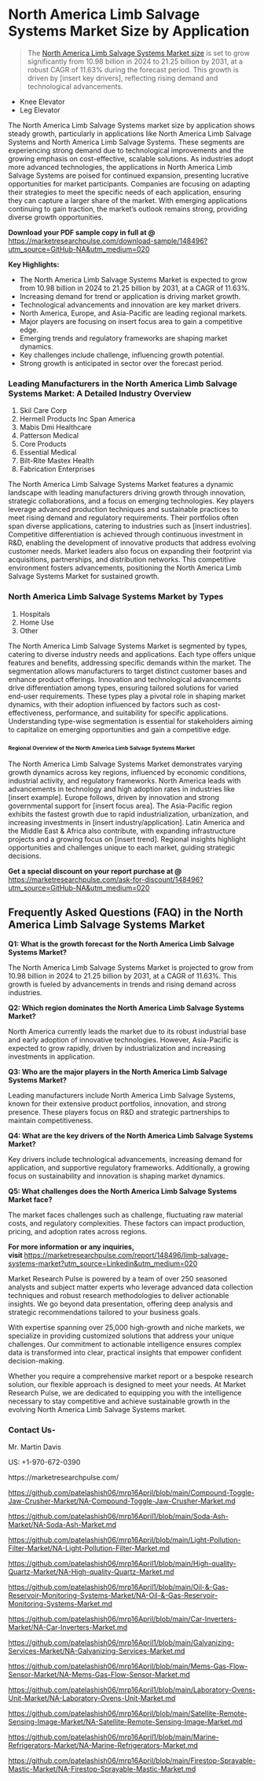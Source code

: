 <h1>North America Limb Salvage Systems Market&nbsp;Size by Application</h1><blockquote><p>The <a href="https://marketresearchpulse.com/download-sample/148496?utm_source=GitHub-NA&amp;utm_medium=020">North America Limb Salvage Systems Market size</a> is set to grow significantly from 10.98 billion in 2024 to 21.25 billion by 2031, at a robust CAGR of 11.63% during the forecast period. This growth is driven by [insert key drivers], reflecting rising demand and technological advancements.</p></blockquote><ul><li>Knee Elevator<li> Leg Elevator</li></ul><p>The North America Limb Salvage Systems market size by application shows steady growth, particularly in applications like North America Limb Salvage Systems and North America Limb Salvage Systems. These segments are experiencing strong demand due to technological improvements and the growing emphasis on cost-effective, scalable solutions. As industries adopt more advanced technologies, the applications in North America Limb Salvage Systems are poised for continued expansion, presenting lucrative opportunities for market participants. Companies are focusing on adapting their strategies to meet the specific needs of each application, ensuring they can capture a larger share of the market. With emerging applications continuing to gain traction, the market’s outlook remains strong, providing diverse growth opportunities.</p><p><strong>Download your PDF sample copy in full at @ </strong><a href="https://marketresearchpulse.com/download-sample/148496?utm_source=GitHub-NA&amp;utm_medium=020">https://marketresearchpulse.com/download-sample/148496?utm_source=GitHub-NA&amp;utm_medium=020</a></p><p><strong>Key Highlights: </strong></p><ul><li>The North America Limb Salvage Systems Market is expected to grow from 10.98 billion in 2024 to 21.25 billion by 2031, at a CAGR of 11.63%.</li><li>Increasing demand for trend or application is driving market growth.</li><li>Technological advancements and innovation are key market drivers.</li><li>North America, Europe, and Asia-Pacific are leading regional markets.</li><li>Major players are focusing on insert focus area to gain a competitive edge.</li><li>Emerging trends and regulatory frameworks are shaping market dynamics.</li><li>Key challenges include challenge, influencing growth potential.</li><li>Strong growth is anticipated in sector over the forecast period.</li></ul><h3>Leading Manufacturers in the North America Limb Salvage Systems Market: A Detailed Industry Overview</h3><ol><li>Skil Care Corp</li><li>Hermell Products Inc Span America</li><li>Mabis Dmi Healthcare</li><li>Patterson Medical</li><li>Core Products</li><li>Essential Medical</li><li>Bilt-Rite Mastex Health</li><li>Fabrication Enterprises</li></ol><div class="flex max-w-full flex-col flex-grow"><div class="min-h-8 text-message flex w-full flex-col items-end gap-2 whitespace-normal break-words [.text-message+&amp;]:mt-5" dir="auto" data-message-author-role="assistant" data-message-id="fd8432e4-4910-450d-b182-61b7bfb0a01f" data-message-model-slug="gpt-4o"><div class="flex w-full flex-col gap-1 empty:hidden first:pt-[3px]"><div class="markdown prose w-full break-words dark:prose-invert light"><p>The North America Limb Salvage Systems Market features a dynamic landscape with leading manufacturers driving growth through innovation, strategic collaborations, and a focus on emerging technologies. Key players leverage advanced production techniques and sustainable practices to meet rising demand and regulatory requirements. Their portfolios often span diverse applications, catering to industries such as [insert industries]. Competitive differentiation is achieved through continuous investment in R&amp;D, enabling the development of innovative products that address evolving customer needs. Market leaders also focus on expanding their footprint via acquisitions, partnerships, and distribution networks. This competitive environment fosters advancements, positioning the North America Limb Salvage Systems Market for sustained growth.</p></div></div></div></div><h3>North America Limb Salvage Systems Market by Types</h3><ol><li>Hospitals<li> Home Use<li> Other</li></ol><div class="flex max-w-full flex-col flex-grow"><div class="min-h-8 text-message flex w-full flex-col items-end gap-2 whitespace-normal break-words [.text-message+&amp;]:mt-5" dir="auto" data-message-author-role="assistant" data-message-id="084470be-0bb7-4664-bddf-5156b4f41249" data-message-model-slug="gpt-4o-mini"><div class="flex w-full flex-col gap-1 empty:hidden first:pt-[3px]"><div class="markdown prose w-full break-words dark:prose-invert light"><p>The North America Limb Salvage Systems Market is segmented by types, catering to diverse industry needs and applications. Each type offers unique features and benefits, addressing specific demands within the market. The segmentation allows manufacturers to target distinct customer bases and enhance product offerings. Innovation and technological advancements drive differentiation among types, ensuring tailored solutions for varied end-user requirements. These types play a pivotal role in shaping market dynamics, with their adoption influenced by factors such as cost-effectiveness, performance, and suitability for specific applications. Understanding type-wise segmentation is essential for stakeholders aiming to capitalize on emerging opportunities and gain a competitive edge.</p></div></div></div></div><h3><span style="font-size: 11px;">Regional Overview of the North America Limb Salvage Systems Market</span></h3><div class="flex max-w-full flex-col flex-grow"><div class="min-h-8 text-message flex w-full flex-col items-end gap-2 whitespace-normal break-words [.text-message+&amp;]:mt-5" dir="auto" data-message-author-role="assistant" data-message-id="e9038762-ce64-4e30-91c9-9bd413514231" data-message-model-slug="gpt-4o-mini"><div class="flex w-full flex-col gap-1 empty:hidden first:pt-[3px]"><div class="markdown prose w-full break-words dark:prose-invert light"><p>The North America Limb Salvage Systems Market demonstrates varying growth dynamics across key regions, influenced by economic conditions, industrial activity, and regulatory frameworks. North America leads with advancements in technology and high adoption rates in industries like [insert example]. Europe follows, driven by innovation and strong governmental support for [insert focus area]. The Asia-Pacific region exhibits the fastest growth due to rapid industrialization, urbanization, and increasing investments in [insert industry/application]. Latin America and the Middle East &amp; Africa also contribute, with expanding infrastructure projects and a growing focus on [insert trend]. Regional insights highlight opportunities and challenges unique to each market, guiding strategic decisions.</p></div></div></div></div><p><strong>Get a special discount on your report purchase at @ </strong><a href="https://marketresearchpulse.com/ask-for-discount/148496?utm_source=GitHub-NA&amp;utm_medium=020">https://marketresearchpulse.com/ask-for-discount/148496?utm_source=GitHub-NA&amp;utm_medium=020</a></p><h2>Frequently Asked Questions (FAQ) in the North America Limb Salvage Systems Market</h2><p><strong>Q1: What is the growth forecast for the North America Limb Salvage Systems Market?</strong></p><p>The North America Limb Salvage Systems Market is projected to grow from 10.98 billion in 2024 to 21.25 billion by 2031, at a CAGR of 11.63%. This growth is fueled by advancements in trends and rising demand across industries.</p><p><strong>Q2: Which region dominates the North America Limb Salvage Systems Market?</strong></p><p>North America currently leads the market due to its robust industrial base and early adoption of innovative technologies. However, Asia-Pacific is expected to grow rapidly, driven by industrialization and increasing investments in application.</p><p><strong>Q3: Who are the major players in the North America Limb Salvage Systems Market?</strong></p><p>Leading manufacturers include North America Limb Salvage Systems, known for their extensive product portfolios, innovation, and strong presence. These players focus on R&amp;D and strategic partnerships to maintain competitiveness.</p><p><strong>Q4: What are the key drivers of the North America Limb Salvage Systems Market?</strong></p><p>Key drivers include technological advancements, increasing demand for application, and supportive regulatory frameworks. Additionally, a growing focus on sustainability and innovation is shaping market dynamics.</p><p><strong>Q5: What challenges does the North America Limb Salvage Systems Market face?</strong></p><p>The market faces challenges such as challenge, fluctuating raw material costs, and regulatory complexities. These factors can impact production, pricing, and adoption rates across regions.</p><p><strong>For more information or any inquiries, visit&nbsp;</strong><a href="https://marketresearchpulse.com/report/148496/limb-salvage-systems-market?utm_source=Linkedin&utm_medium=020">https://marketresearchpulse.com/report/148496/limb-salvage-systems-market?utm_source=Linkedin&utm_medium=020</a></p><p>Market Research Pulse is powered by a team of over 250 seasoned analysts and subject matter experts who leverage advanced data collection techniques and robust research methodologies to deliver actionable insights. We go beyond data presentation, offering deep analysis and strategic recommendations tailored to your business goals.</p><p>With expertise spanning over 25,000 high-growth and niche markets, we specialize in providing customized solutions that address your unique challenges. Our commitment to actionable intelligence ensures complex data is transformed into clear, practical insights that empower confident decision-making.</p><p>Whether you require a comprehensive market report or a bespoke research solution, our flexible approach is designed to meet your needs. At Market Research Pulse, we are dedicated to equipping you with the intelligence necessary to stay competitive and achieve sustainable growth in the evolving North America Limb Salvage Systems market.</p><h3><strong>Contact Us-</strong></h3><p>Mr. Martin Davis</p><p>US: +1-970-672-0390</p><p>https://marketresearchpulse.com/</p><p><a href="https://github.com/patelashish06/mrp16April/blob/main/Compound-Toggle-Jaw-Crusher-Market/NA-Compound-Toggle-Jaw-Crusher-Market.md">https://github.com/patelashish06/mrp16April/blob/main/Compound-Toggle-Jaw-Crusher-Market/NA-Compound-Toggle-Jaw-Crusher-Market.md</a></p><p><a href="https://github.com/patelashish06/mrp16April1/blob/main/Soda-Ash-Market/NA-Soda-Ash-Market.md">https://github.com/patelashish06/mrp16April1/blob/main/Soda-Ash-Market/NA-Soda-Ash-Market.md</a></p><p><a href="https://github.com/patelashish06/mrp16April/blob/main/Light-Pollution-Filter-Market/NA-Light-Pollution-Filter-Market.md">https://github.com/patelashish06/mrp16April/blob/main/Light-Pollution-Filter-Market/NA-Light-Pollution-Filter-Market.md</a></p><p><a href="https://github.com/patelashish06/mrp16April1/blob/main/High-quality-Quartz-Market/NA-High-quality-Quartz-Market.md">https://github.com/patelashish06/mrp16April1/blob/main/High-quality-Quartz-Market/NA-High-quality-Quartz-Market.md</a></p><p><a href="https://github.com/patelashish06/mrp16April1/blob/main/Oil-&-Gas-Reservoir-Monitoring-Systems-Market/NA-Oil-&-Gas-Reservoir-Monitoring-Systems-Market.md">https://github.com/patelashish06/mrp16April1/blob/main/Oil-&-Gas-Reservoir-Monitoring-Systems-Market/NA-Oil-&-Gas-Reservoir-Monitoring-Systems-Market.md</a></p><p><a href="https://github.com/patelashish06/mrp16April/blob/main/Car-Inverters-Market/NA-Car-Inverters-Market.md">https://github.com/patelashish06/mrp16April/blob/main/Car-Inverters-Market/NA-Car-Inverters-Market.md</a></p><p><a href="https://github.com/patelashish06/mrp16April1/blob/main/Galvanizing-Services-Market/NA-Galvanizing-Services-Market.md">https://github.com/patelashish06/mrp16April1/blob/main/Galvanizing-Services-Market/NA-Galvanizing-Services-Market.md</a></p><p><a href="https://github.com/patelashish06/mrp16April/blob/main/Mems-Gas-Flow-Sensor-Market/NA-Mems-Gas-Flow-Sensor-Market.md">https://github.com/patelashish06/mrp16April/blob/main/Mems-Gas-Flow-Sensor-Market/NA-Mems-Gas-Flow-Sensor-Market.md</a></p><p><a href="https://github.com/patelashish06/mrp16April1/blob/main/Laboratory-Ovens-Unit-Market/NA-Laboratory-Ovens-Unit-Market.md">https://github.com/patelashish06/mrp16April1/blob/main/Laboratory-Ovens-Unit-Market/NA-Laboratory-Ovens-Unit-Market.md</a></p><p><a href="https://github.com/patelashish06/mrp16April/blob/main/Satellite-Remote-Sensing-Image-Market/NA-Satellite-Remote-Sensing-Image-Market.md">https://github.com/patelashish06/mrp16April/blob/main/Satellite-Remote-Sensing-Image-Market/NA-Satellite-Remote-Sensing-Image-Market.md</a></p><p><a href="https://github.com/patelashish06/mrp16April1/blob/main/Marine-Refrigerators-Market/NA-Marine-Refrigerators-Market.md">https://github.com/patelashish06/mrp16April1/blob/main/Marine-Refrigerators-Market/NA-Marine-Refrigerators-Market.md</a></p><p><a href="https://github.com/patelashish06/mrp16April/blob/main/Firestop-Sprayable-Mastic-Market/NA-Firestop-Sprayable-Mastic-Market.md">https://github.com/patelashish06/mrp16April/blob/main/Firestop-Sprayable-Mastic-Market/NA-Firestop-Sprayable-Mastic-Market.md</a></p>